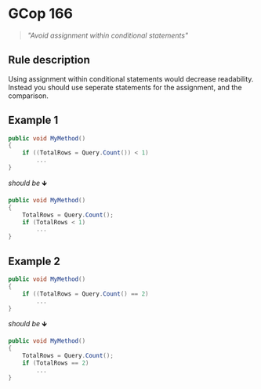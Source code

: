 # GCop 166

> *"Avoid assignment within conditional statements"*

## Rule description

Using assignment within conditional statements would decrease readability. Instead you should use seperate statements for the assignment, and the comparison.

## Example 1

```csharp
public void MyMethod()
{
    if ((TotalRows = Query.Count()) < 1)
        ...
}
```

*should be* 🡻

```csharp
public void MyMethod()
{
    TotalRows = Query.Count();
    if (TotalRows < 1)
        ...
}
```

## Example 2

```csharp
public void MyMethod()
{
    if ((TotalRows = Query.Count() == 2)
        ...
}
```

*should be* 🡻

```csharp
public void MyMethod()
{
    TotalRows = Query.Count(); 
    if (TotalRows == 2)
        ...
}
```
